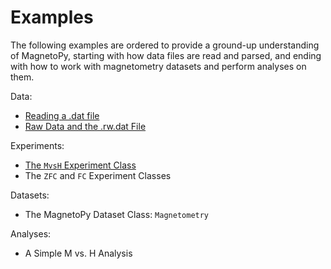 # Examples

The following examples are ordered to provide a ground-up understanding of MagnetoPy, starting with how data files are read and parsed, and ending with how to work with magnetometry datasets and perform analyses on them.

Data:

- [Reading a .dat file](reading_dat_file)
- [Raw Data and the .rw.dat File](rwdat_file)

Experiments:

- [The `MvsH` Experiment Class](mvsh)
- The `ZFC` and `FC` Experiment Classes

Datasets:

- The MagnetoPy Dataset Class: `Magnetometry`

Analyses:

- A Simple M vs. H Analysis
